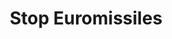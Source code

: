 ---
layout: collection
title: "Stop Euromissiles"
keyword: "Anti-Nuclear Movement"
creator: "Len Munnik"
publisher: "Swarthmore College Peace Collection"
dc_date: "undated"
format: "celluloid pinback button"
description: "men pushing US and USSR missles away"
identifier: "spcbuttn00009"
language: "english"
contentdm:
  id: 777
---